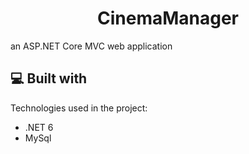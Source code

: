 <h1 align="center" id="title">CinemaManager</h1>

<p id="description">an ASP.NET Core MVC web application</p>

  
  
<h2>💻 Built with</h2>

Technologies used in the project:

*   .NET 6
*   MySql
